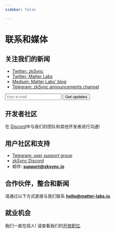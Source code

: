 ```yaml
---
sidebar: false

---
```


# 联系和媒体

## 关注我们的新闻

- [Twitter: zkSync](https://twitter.com/zksync)
- [Twitter: Matter Labs](https://twitter.com/the_matter_labs)
- [Medium: Matter Labs' blog](https://medium.com/matter-labs)
- [Telegram: zkSync announcements channel](https://t.me/zksync)

<form
action="//dev.us4.list-manage.com/subscribe/post?u=ef8545da9c594ae082297352d&id=fa715c9af0"
method="post"
id="mc-embedded-subscribe-form"
name="mc-embedded-subscribe-form"
target="_blank"
novalidate
>
<div id="mc_embed_signup_scroll">
    <!-- <label for="mce-EMAIL">Email Address </label> -->
    <input
        aria-label="Search"
        type="email"
        value
        name="EMAIL"
        id="mce-EMAIL"
        placeholder="Your e-mail"
        class="newsletter-input"
    />
    <input
        type="submit"
        value="Get updates"
        name="subscribe"
        id="mc-embedded-subscribe"
        class="newsletter-button"
    />
    <!-- real people should not fill this in and expect good things - do not remove this or risk form bot signups-->
    <div style="position: absolute; left: -5000px;" aria-hidden="true">
    <input type="text" name="b_ef8545da9c594ae082297352d_fa715c9af0" tabindex="-1" value />
    </div>
  </div>
</form>

## 开发者社区

在 [Discord](https://join.zksync.dev/)中与我们的团队和其他开发者进行沟通!

## 用户社区和支持

- [Telegram: user support group](https://t.me/zksync_support)
- [zkSync Discord](https://join.zksync.dev/)
- 邮件: **support@zksync.io**

## 合作伙伴，整合和新闻

请通过以下方式直接与我们联系 **hello@matter-labs.io**.

## 就业机会

我们一直在招人! 请查看我们的[开放职位](https://www.notion.so/matterlabs/Career-at-Matter-Labs-4a69ed0f7acb45c89f662cf12dbc2464).
